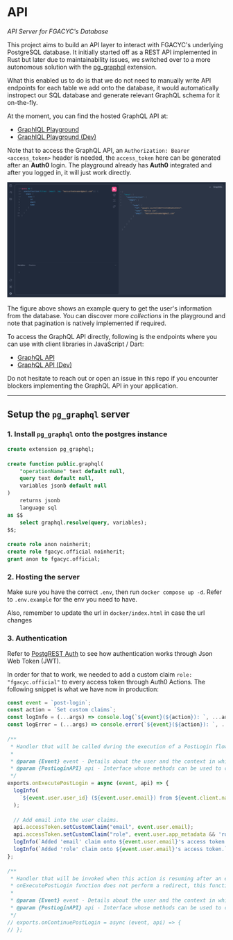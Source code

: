 # API

*API Server for FGACYC's Database*

This project aims to build an API layer to interact with FGACYC's underlying PostgreSQL database. It initially started 
off as a REST API implemented in Rust but later due to maintainability issues, we switched over to a more autonomous 
solution with the [pg_graphql](https://github.com/supabase/pg_graphql) extension. 

What this enabled us to do is that we do not need to manually write API endpoints for each table we add onto the database, 
it would automatically instropect our SQL database and generate relevant GraphQL schema for it on-the-fly.

At the moment, you can find the hosted GraphQL API at:

- [GraphIQL Playground](https://graphql-playground.fgacyc.com)
- [GraphIQL Playground (Dev)](https://graphql-playground.development.fgacyc.com)

Note that to access the GraphQL API, an `Authorization: Bearer <access_token>` header is needed, the `access_token` here 
can be generated after an **Auth0** login. The playground already has **Auth0** integrated and after you logged in, it 
will just work directly.

![GraphIQL Example](images/graphiql_example.jpg)

The figure above shows an example query to get the user's information from the database. You can discover more *collections* 
in the playground and note that pagination is natively implemented if required.

To access the GraphQL API directly, following is the endpoints where you can use with client libraries in JavaScript / Dart:

- [GraphQL API](https://graphql.fgacyc.com/rpc/graphql)
- [GraphQL API (Dev)](https://graphql.development.fgacyc.com/rpc/graphql)

Do not hesitate to reach out or open an issue in this repo if you encounter blockers implementing the GraphQL API in your 
application.

---

## Setup the `pg_graphql` server

### 1. Install `pg_graphql` onto the postgres instance

```sql
create extension pg_graphql;

create function public.graphql(
    "operationName" text default null,
    query text default null,
    variables jsonb default null
)
    returns jsonb
    language sql
as $$
    select graphql.resolve(query, variables);
$$;

create role anon noinherit;
create role fgacyc.official noinherit;
grant anon to fgacyc.official;
```

### 2. Hosting the server

Make sure you have the correct `.env`, then run `docker compose up -d`. Refer to `.env.example` for the env you need to have.

Also, remember to update the url in `docker/index.html` in case the url changes

### 3. Authentication

Refer to [PostgREST Auth](https://docs.postgrest.org/en/v12/references/auth.html) to see how authentication works through 
Json Web Token (JWT). 

In order for that to work, we needed to add a custom claim `role: "fgacyc.official"` to every access token through Auth0 
Actions. The following snippet is what we have now in production:

```js
const event = `post-login`;
const action = `Set custom claims`;
const logInfo = (...args) => console.log(`${event}(${action}): `, ...args);
const logError = (...args) => console.error(`${event}(${action}): `, ...args);

/**
 * Handler that will be called during the execution of a PostLogin flow.
 *
 * @param {Event} event - Details about the user and the context in which they are logging in.
 * @param {PostLoginAPI} api - Interface whose methods can be used to change the behavior of the login.
 */
exports.onExecutePostLogin = async (event, api) => {
  logInfo(
    `${event.user.user_id} (${event.user.email}) from ${event.client.name}(${event.client.client_id})`,
  );

  // Add email into the user claims.
  api.accessToken.setCustomClaim("email", event.user.email);
  api.accessToken.setCustomClaim("role", event.user.app_metadata && 'role' in event.user.app_metadata ? event.user.app_metadata.role : 'fgacyc.official')
  logInfo(`Added 'email' claim onto ${event.user.email}'s access token.`);
  logInfo(`Added 'role' claim onto ${event.user.email}'s access token.`)
};

/**
 * Handler that will be invoked when this action is resuming after an external redirect. If your
 * onExecutePostLogin function does not perform a redirect, this function can be safely ignored.
 *
 * @param {Event} event - Details about the user and the context in which they are logging in.
 * @param {PostLoginAPI} api - Interface whose methods can be used to change the behavior of the login.
 */
// exports.onContinuePostLogin = async (event, api) => {
// };
```
